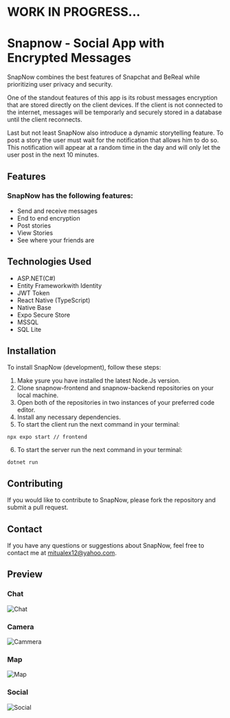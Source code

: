 # WORK IN PROGRESS...

# Snapnow - Social App with Encrypted Messages
SnapNow combines the best features of Snapchat and BeReal while prioritizing user privacy and security.

One of the standout features of this app is its robust messages encryption that are stored directly on the client devices. If the client is not connected to the internet, messages will be temporarly and securely stored in a database until the client reconnects.

Last but not least SnapNow also introduce a dynamic storytelling feature. To post a story the user must wait for the notification that allows him to do so. This notification will appear at a random time in the day and will only let the user post in the next 10 minutes.


## Features

### SnapNow has the following features:

- Send and receive messages
- End to end encryption
- Post stories
- View Stories
- See where your friends are


## Technologies Used

- ASP.NET(C#)
- Entity Frameworkwith Identity
- JWT Token
- React Native (TypeScript)
- Native Base
- Expo Secure Store
- MSSQL
- SQL Lite


## Installation

To install SnapNow (development), follow these steps:

1. Make ysure you have installed the latest Node.Js version.
2. Clone snapnow-frontend and snapnow-backend repositories on your local machine.
3. Open both of the repositories in two instances of your preferred code editor.
4. Install any necessary dependencies.
5. To start the client run the next command in your terminal:
```
npx expo start // frontend
```
6. To start the server run the next command in your terminal:
```
dotnet run
```


## Contributing

If you would like to contribute to SnapNow, please fork the repository and submit a pull request.


## Contact

If you have any questions or suggestions about SnapNow, feel free to contact me at mitualex12@yahoo.com.

## Preview
### Chat
![Chat](https://github.com/MyName-is-Alex/snapnow-backend/assets/84578854/4864f615-7883-441d-8746-a1eb91e85aab)
### Camera 
![Cammera](https://github.com/MyName-is-Alex/snapnow-backend/assets/84578854/08f1e2f9-f998-4333-8045-781c67442096)
### Map 
![Map](https://github.com/MyName-is-Alex/snapnow-backend/assets/84578854/9d8f0703-79fd-4443-a1c8-1252496780d8)
### Social
![Social](https://github.com/MyName-is-Alex/snapnow-backend/assets/84578854/92ff4304-d491-47b5-b1e4-70a205dd7af9)
